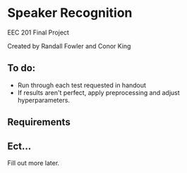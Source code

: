 # Speaker Recognition
EEC 201 Final Project

Created by Randall Fowler and Conor King

## To do:
* Run through each test requested in handout
* If results aren't perfect, apply preprocessing and adjust hyperparameters.

## Requirements

## Ect...
Fill out more later.